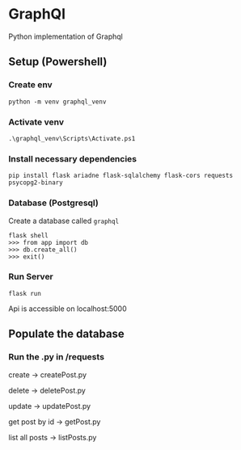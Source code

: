# GraphQl
Python implementation of Graphql

## Setup (Powershell)

### Create env

    python -m venv graphql_venv

### Activate venv 

    .\graphql_venv\Scripts\Activate.ps1


### Install necessary dependencies

    pip install flask ariadne flask-sqlalchemy flask-cors requests psycopg2-binary 

### Database (Postgresql)

Create a database called `graphql`

    flask shell
    >>> from app import db
    >>> db.create_all()
    >>> exit()



### Run Server

    flask run

Api is accessible on localhost:5000


## Populate the database

### Run the .py in /requests

create -> createPost.py

delete -> deletePost.py

update -> updatePost.py

get post by id -> getPost.py

list all posts -> listPosts.py






